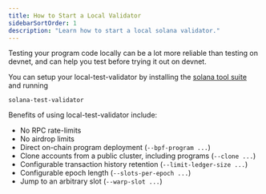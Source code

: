 ```yaml
---
title: How to Start a Local Validator
sidebarSortOrder: 1
description: "Learn how to start a local solana validator."
---
```


Testing your program code locally can be a lot more reliable than testing on
devnet, and can help you test before trying it out on devnet.

You can setup your local-test-validator by installing the
[solana tool suite](/getting-started/installation.md#install-cli) and running

```shell
solana-test-validator
```

Benefits of using local-test-validator include:

- No RPC rate-limits
- No airdrop limits
- Direct on-chain program deployment (`--bpf-program ...`)
- Clone accounts from a public cluster, including programs (`--clone ...`)
- Configurable transaction history retention (`--limit-ledger-size ...`)
- Configurable epoch length (`--slots-per-epoch ...`)
- Jump to an arbitrary slot (`--warp-slot ...`)
